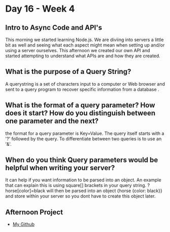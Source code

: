 # Day 16 - Week 4
## Intro to Async Code and API's
This morning we started learning Node.js. We are diviing into servers a little bit as well and seeing what each aspect might mean when setting up and/or using a server ourselves. This afternoon we created our own API and started attempting to understand what APIs are and how they are created. 
## What is the purpose of a Query String?
A querystring is a set of characters input to a computer or Web browser and sent to a query program to recover specific information from a database .
## What is the format of a query parameter? How does it start? How do you distinguish between one parameter and the next?
the format for a query parameter is Key=Value. The query itself starts with a '?' followed by the query. To differentiate between two queries is to use an '&'. 
## When do you think Query parameters would be helpful when writing your server?
It can help if you want information to be parsed into an object. An example that can explain this is using square[] brackets in your query string. ?horse[color]=black will then be parsed into an object {horse {color: black}} and store within your server so you dont have to create this object later. 
## Afternoon Project
- [My Github](https://github.com/JonesyJava/node-intro.git)